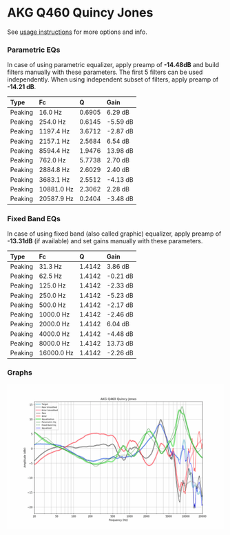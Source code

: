 # AKG Q460 Quincy Jones
See [usage instructions](https://github.com/jaakkopasanen/AutoEq#usage) for more options and info.

### Parametric EQs
In case of using parametric equalizer, apply preamp of **-14.48dB** and build filters manually
with these parameters. The first 5 filters can be used independently.
When using independent subset of filters, apply preamp of **-14.21 dB**.

| Type    | Fc         |      Q | Gain     |
|:--------|:-----------|:-------|:---------|
| Peaking | 16.0 Hz    | 0.6905 | 6.29 dB  |
| Peaking | 254.0 Hz   | 0.6145 | -5.59 dB |
| Peaking | 1197.4 Hz  | 3.6712 | -2.87 dB |
| Peaking | 2157.1 Hz  | 2.5684 | 6.54 dB  |
| Peaking | 8594.4 Hz  | 1.9476 | 13.98 dB |
| Peaking | 762.0 Hz   | 5.7738 | 2.70 dB  |
| Peaking | 2884.8 Hz  | 2.6029 | 2.40 dB  |
| Peaking | 3683.1 Hz  | 2.5512 | -4.13 dB |
| Peaking | 10881.0 Hz | 2.3062 | 2.28 dB  |
| Peaking | 20587.9 Hz | 0.2404 | -3.48 dB |

### Fixed Band EQs
In case of using fixed band (also called graphic) equalizer, apply preamp of **-13.31dB**
(if available) and set gains manually with these parameters.

| Type    | Fc         |      Q | Gain     |
|:--------|:-----------|:-------|:---------|
| Peaking | 31.3 Hz    | 1.4142 | 3.86 dB  |
| Peaking | 62.5 Hz    | 1.4142 | -0.21 dB |
| Peaking | 125.0 Hz   | 1.4142 | -2.33 dB |
| Peaking | 250.0 Hz   | 1.4142 | -5.23 dB |
| Peaking | 500.0 Hz   | 1.4142 | -2.17 dB |
| Peaking | 1000.0 Hz  | 1.4142 | -2.46 dB |
| Peaking | 2000.0 Hz  | 1.4142 | 6.04 dB  |
| Peaking | 4000.0 Hz  | 1.4142 | -4.48 dB |
| Peaking | 8000.0 Hz  | 1.4142 | 13.73 dB |
| Peaking | 16000.0 Hz | 1.4142 | -2.26 dB |

### Graphs
![](./AKG%20Q460%20Quincy%20Jones.png)